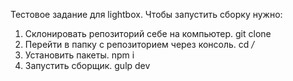 Тестовое задание для lightbox.
Чтобы запустить сборку нужно: 
1. Склонировать репозиторий себе на компьютер. git clone 
2. Перейти в папку с репозиторием через консоль. cd */*
3. Установить пакеты. npm i
4. Запустить сборщик. gulp dev
